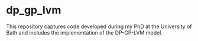 # dp_gp_lvm
This repository captures code developed during my PhD at the University of Bath and includes the implementation of the DP-GP-LVM model.
